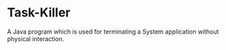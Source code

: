 # Task-Killer
A Java program which is used for terminating a System application without physical interaction.
